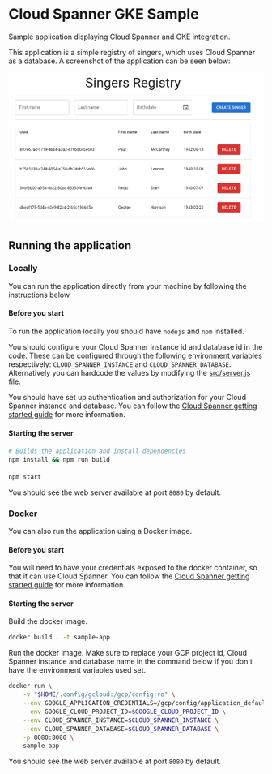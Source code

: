 # Cloud Spanner GKE Sample

Sample application displaying Cloud Spanner and GKE integration.

This application is a simple registry of singers, which uses Cloud Spanner as a database. A screenshot of the application can be seen below:

![Singers Registry Screenshot](images/singers_registry.png)

## Running the application

### Locally

You can run the application directly from your machine by following the instructions below.

#### Before you start

To run the application locally you should have `nodejs` and `npm` installed.

You should configure your Cloud Spanner instance id and database id in the code. These can be configured through the following environment variables respectively: `CLOUD_SPANNER_INSTANCE` and `CLOUD_SPANNER_DATABASE`. Alternatively you can hardcode the values by modifying the [src/server.js](src/server.js) file.

You should have set up authentication and authorization for your Cloud Spanner instance and database. You can follow the [Cloud Spanner getting started guide](https://cloud.google.com/spanner/docs/getting-started/set-up) for more information.

#### Starting the server

```sh
# Builds the application and install dependencies
npm install && npm run build

npm start
```

You should see the web server available at port `8080` by default.

### Docker

You can also run the application using a Docker image.

#### Before you start

You will need to have your credentials exposed to the docker container, so that it can use Cloud Spanner. You can follow the [Cloud Spanner getting started guide](https://cloud.google.com/spanner/docs/getting-started/set-up) for more information.

#### Starting the server

Build the docker image.

```sh
docker build . -t sample-app
```

Run the docker image. Make sure to replace your GCP project id, Cloud Spanner instance and database name in the command below if you don't have the environment variables used set.

```sh
docker run \
    -v "$HOME/.config/gcloud:/gcp/config:ro" \
    --env GOOGLE_APPLICATION_CREDENTIALS=/gcp/config/application_default_credentials.json \
    --env GOOGLE_CLOUD_PROJECT_ID=$GOOGLE_CLOUD_PROJECT_ID \
    --env CLOUD_SPANNER_INSTANCE=$CLOUD_SPANNER_INSTANCE \
    --env CLOUD_SPANNER_DATABASE=$CLOUD_SPANNER_DATABASE \
    -p 8080:8080 \
    sample-app
```

You should see the web server available at port `8080` by default.